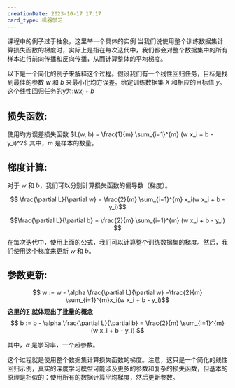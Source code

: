 ```yaml
---
creationDate: 2023-10-17 17:17
card_type: 机器学习
---
```

课程中的例子过于抽象，这里举一个具体的实例
当我们说使用整个训练数据集计算损失函数的梯度时，实际上是指在每次迭代中，我们都会对整个数据集中的所有样本进行前向传播和反向传播，从而计算整体的平均梯度。

以下是一个简化的例子来解释这个过程。假设我们有一个线性回归任务，目标是找到最佳的参数 $w$ 和 $b$ 来最小化均方误差。给定训练数据集 $X$ 和相应的目标值 $y$。
这个线性回归任务的y为:$wx_i+b$
## **损失函数**:
使用均方误差损失函数
$L(w, b) = \frac{1}{m} \sum_{i=1}^{m} (w x_i + b - y_i)^2$
其中，$m$ 是样本的数量。
## **梯度计算**:
对于 $w$ 和 $b$，我们可以分别计算损失函数的偏导数（梯度）。

$$ \frac{\partial L}{\partial w} = \frac{2}{m} \sum_{i=1}^{m} x_i(w x_i + b - y_i)$$

 $$\frac{\partial L}{\partial b} = \frac{2}{m} \sum_{i=1}^{m} (w x_i + b - y_i) $$

在每次迭代中，使用上面的公式，我们可以计算整个训练数据集的梯度。然后，我们使用这个梯度来更新 $w$ 和 $b$。

## **参数更新**:
$$ w := w - \alpha \frac{\partial L}{\partial w} =\frac{2}{m} \sum_{i=1}^{m}x_i(w x_i + b - y_i)$$
**这里的$\sum\limits$ 就体现出了批量的概念**
$$ b := b - \alpha \frac{\partial L}{\partial b} = \frac{2}{m} \sum_{i=1}^{m} (w x_i + b - y_i) $$

其中，$\alpha$ 是学习率，一个超参数。

这个过程就是使用整个数据集计算损失函数的梯度。注意，这只是一个简化的线性回归示例，真实的深度学习模型可能涉及更多的参数和复杂的损失函数，但基本的原理是相似的：使用所有的数据计算平均梯度，然后更新参数。